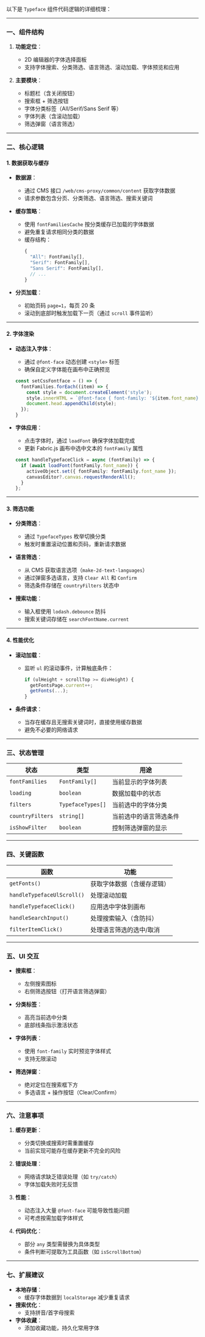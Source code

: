 以下是 `Typeface` 组件代码逻辑的详细梳理：

---

### **一、组件结构**
1. **功能定位**：
   - 2D 编辑器的字体选择面板
   - 支持字体搜索、分类筛选、语言筛选、滚动加载、字体预览和应用

2. **主要模块**：
   - 标题栏（含关闭按钮）
   - 搜索框 + 筛选按钮
   - 字体分类标签（All/Serif/Sans Serif 等）
   - 字体列表（含滚动加载）
   - 筛选弹窗（语言筛选）

---

### **二、核心逻辑**
#### **1. 数据获取与缓存**
- **数据源**：
  - 通过 CMS 接口 `/web/cms-proxy/common/content` 获取字体数据
  - 请求参数包含分页、分类筛选、语言筛选、搜索关键词

- **缓存策略**：
  - 使用 `fontFamiliesCache` 按分类缓存已加载的字体数据
  - 避免重复请求相同分类的数据
  - 缓存结构：
    ```ts
    {
      "All": FontFamily[],
      "Serif": FontFamily[],
      "Sans Serif": FontFamily[],
      // ...
    }
    ```

- **分页加载**：
  - 初始页码 `page=1`，每页 20 条
  - 滚动到底部时触发加载下一页（通过 `scroll` 事件监听）

---

#### **2. 字体渲染**
- **动态注入字体**：
  - 通过 `@font-face` 动态创建 `<style>` 标签
  - 确保自定义字体能在画布中正确预览
  ```ts
  const setCssFontface = () => {
    fontFamilies.forEach((item) => {
      const style = document.createElement('style');
      style.innerHTML = `@font-face { font-family: '${item.font_name}'; src: url('${item.url}'); }`;
      document.head.appendChild(style);
    });
  }
  ```

- **字体应用**：
  - 点击字体时，通过 `loadFont` 确保字体加载完成
  - 更新 Fabric.js 画布中选中文本的 `fontFamily` 属性
  ```ts
  const handleTypefaceClick = async (fontFamily) => {
    if (await loadFont(fontFamily.font_name)) {
      activeObject.set({ fontFamily: fontFamily.font_name });
      canvasEditor?.canvas.requestRenderAll();
    }
  };
  ```

---

#### **3. 筛选功能**
- **分类筛选**：
  - 通过 `TypefaceTypes` 枚举切换分类
  - 触发时重置滚动位置和页码，重新请求数据

- **语言筛选**：
  - 从 CMS 获取语言选项（`make-2d-text-languages`）
  - 通过弹窗多选语言，支持 `Clear All` 和 `Confirm`
  - 筛选条件存储在 `countryFilters` 状态中

- **搜索功能**：
  - 输入框使用 `lodash.debounce` 防抖
  - 搜索关键词存储在 `searchFontName.current`

---

#### **4. 性能优化**
- **滚动加载**：
  - 监听 `ul` 的滚动事件，计算触底条件：
    ```ts
    if (ulHeight + scrollTop >= divHeight) {
      getFontsPage.current++;
      getFonts(...);
    }
    ```

- **条件请求**：
  - 当存在缓存且无搜索关键词时，直接使用缓存数据
  - 避免不必要的网络请求

---

### **三、状态管理**
| 状态 | 类型 | 用途 |
|------|------|------|
| `fontFamilies` | `FontFamily[]` | 当前显示的字体列表 |
| `loading` | `boolean` | 数据加载中的状态 |
| `filters` | `TypefaceTypes[]` | 当前选中的字体分类 |
| `countryFilters` | `string[]` | 当前选中的语言筛选条件 |
| `isShowFilter` | `boolean` | 控制筛选弹窗的显示 |

---

### **四、关键函数**
| 函数 | 功能 |
|------|------|
| `getFonts()` | 获取字体数据（含缓存逻辑） |
| `handleTypefaceUlScroll()` | 处理滚动加载 |
| `handleTypefaceClick()` | 应用选中字体到画布 |
| `handleSearchInput()` | 处理搜索输入（含防抖） |
| `filterItemClick()` | 处理语言筛选的选中/取消 |

---

### **五、UI 交互**
- **搜索框**：
  - 左侧搜索图标
  - 右侧筛选按钮（打开语言筛选弹窗）

- **分类标签**：
  - 高亮当前选中分类
  - 底部线条指示激活状态

- **字体列表**：
  - 使用 `font-family` 实时预览字体样式
  - 支持无限滚动

- **筛选弹窗**：
  - 绝对定位在搜索框下方
  - 多选语言 + 操作按钮（Clear/Confirm）

---

### **六、注意事项**
1. **缓存更新**：
   - 分类切换或搜索时需重置缓存
   - 当前实现可能存在缓存更新不完全的风险

2. **错误处理**：
   - 网络请求缺乏错误处理（如 `try/catch`）
   - 字体加载失败时无反馈

3. **性能**：
   - 动态注入大量 `@font-face` 可能导致性能问题
   - 可考虑按需加载字体样式

4. **代码优化**：
   - 部分 `any` 类型需替换为具体类型
   - 条件判断可提取为工具函数（如 `isScrollBottom`）

---

### **七、扩展建议**
- **本地存储**：
  - 缓存字体数据到 `localStorage` 减少重复请求
- **搜索优化**：
  - 支持拼音/首字母搜索
- **字体收藏**：
  - 添加收藏功能，持久化常用字体
